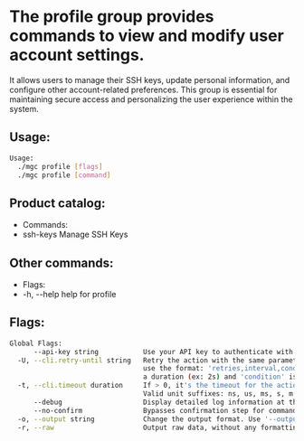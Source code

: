 # The profile group provides commands to view and modify user account settings. 
It allows users to manage their SSH keys, update personal information, and configure other 
account-related preferences. This group is essential for maintaining secure access and 
personalizing the user experience within the system.

## Usage:
```bash
Usage:
  ./mgc profile [flags]
  ./mgc profile [command]
```

## Product catalog:
- Commands:
- ssh-keys    Manage SSH Keys

## Other commands:
- Flags:
- -h, --help   help for profile

## Flags:
```bash
Global Flags:
      --api-key string           Use your API key to authenticate with the API
  -U, --cli.retry-until string   Retry the action with the same parameters until the given condition is met. The flag parameters
                                 use the format: 'retries,interval,condition', where 'retries' is a positive integer, 'interval' is
                                 a duration (ex: 2s) and 'condition' is a 'engine=value' pair such as "jsonpath=expression"
  -t, --cli.timeout duration     If > 0, it's the timeout for the action execution. It's specified as numbers and unit suffix.
                                 Valid unit suffixes: ns, us, ms, s, m and h. Examples: 300ms, 1m30s
      --debug                    Display detailed log information at the debug level
      --no-confirm               Bypasses confirmation step for commands that ask a confirmation from the user
  -o, --output string            Change the output format. Use '--output=help' to know more details. (default "yaml")
  -r, --raw                      Output raw data, without any formatting or coloring
```

